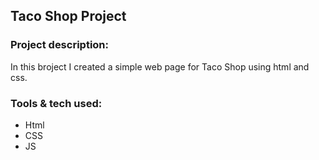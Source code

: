 ## Taco Shop Project

### Project description:
In this broject I created a simple web page for Taco Shop using html and css.
### Tools & tech used:
- Html
- CSS
- JS
